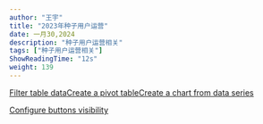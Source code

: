 ```yaml
---
author: "王宇"
title: "2023年种子用户运营"
date: 一月30,2024
description: "种子用户运营相关"
tags: ["种子用户运营相关"]
ShowReadingTime: "12s"
weight: 139
---
```

[Filter table data](#)[Create a pivot table](#)[Create a chart from data series](#)

[Configure buttons visibility](/users/tfac-settings.action)